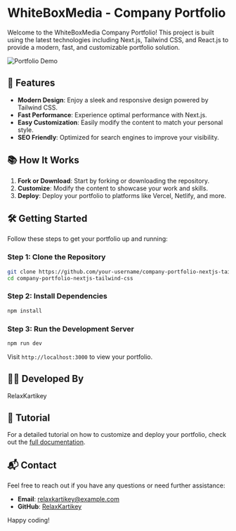 # WhiteBoxMedia - Company Portfolio

Welcome to the WhiteBoxMedia Company Portfolio! This project is built using the latest technologies including Next.js, Tailwind CSS, and React.js to provide a modern, fast, and customizable portfolio solution.

![Portfolio Demo](https://github.com/your-username/company-portfolio-nextjs-tailwind-css/raw/main/demo.png)

## 🚀 Features

- **Modern Design**: Enjoy a sleek and responsive design powered by Tailwind CSS.
- **Fast Performance**: Experience optimal performance with Next.js.
- **Easy Customization**: Easily modify the content to match your personal style.
- **SEO Friendly**: Optimized for search engines to improve your visibility.

## 📚 How It Works

1. **Fork or Download**: Start by forking or downloading the repository.
2. **Customize**: Modify the content to showcase your work and skills.
3. **Deploy**: Deploy your portfolio to platforms like Vercel, Netlify, and more.

## 🛠️ Getting Started

Follow these steps to get your portfolio up and running:

### Step 1: Clone the Repository

```bash
git clone https://github.com/your-username/company-portfolio-nextjs-tailwind-css.git
cd company-portfolio-nextjs-tailwind-css
```

### Step 2: Install Dependencies

```bash
npm install
```

### Step 3: Run the Development Server

```bash
npm run dev
```

Visit `http://localhost:3000` to view your portfolio.

## 👨‍💻 Developed By

RelaxKartikey

## 📖 Tutorial

For a detailed tutorial on how to customize and deploy your portfolio, check out the [full documentation](https://github.com/your-username/company-portfolio-nextjs-tailwind-css/wiki).

## 📬 Contact

Feel free to reach out if you have any questions or need further assistance:

- **Email**: relaxkartikey@example.com
- **GitHub**: [RelaxKartikey](https://github.com/RelaxKartikey)

Happy coding!
